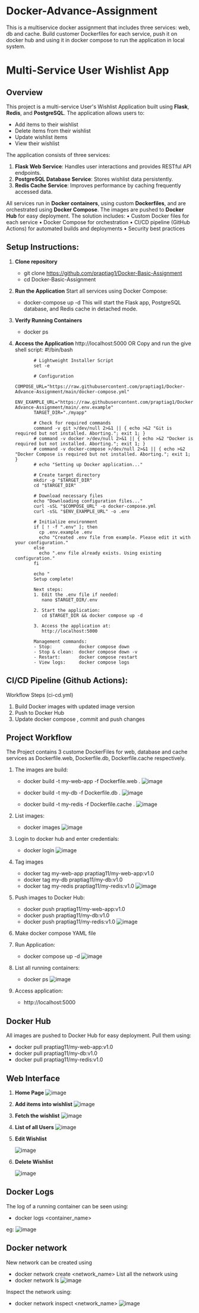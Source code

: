 # Docker-Advance-Assignment
This is a multiservice docker assignment that includes three services: web, db and cache. Build customer Dockerfiles for each service, push it on docker hub and using it in docker compose to run the application in local system.

# Multi-Service User Wishlist App

## Overview

This project is a multi-service User's Wishlist Application built using **Flask**, **Redis**, and **PostgreSQL**. The application allows users to:
 * Add items to their wishlist
 * Delete items from their wishlist
 * Update wishlist items
 * View their wishlist

The application consists of three services:

1. **Flask Web Service**: Handles user interactions and provides RESTful API endpoints.
2. **PostgreSQL Database Service**: Stores wishlist data persistently.
3. **Redis Cache Service**: Improves performance by caching frequently accessed data.

All services run in **Docker containers**, using custom **Dockerfiles**, and are orchestrated using **Docker Compose**. The images are pushed to **Docker Hub** for easy deployment.
The solution includes:
•	Custom Docker files for each service
•	Docker Compose for orchestration
•	CI/CD pipeline (GitHub Actions) for automated builds and deployments
•	Security best practices

## Setup Instructions:
1. **Clone repository**
   - git clone https://github.com/praptiag1/Docker-Basic-Assignment
   - cd Docker-Basic-Assignment
2. **Run the Application**
Start all services using Docker Compose:
    - docker-compose up -d
This will start the Flask app, PostgreSQL database, and Redis cache in detached mode.
3. **Verify Running Containers**
    - docker ps
4. **Access the Application**
     http://localhost:5000
   OR
Copy and run the give shell script:
              #!/bin/bash
              
              # Lightweight Installer Script
              set -e
              
              # Configuration
              COMPOSE_URL="https://raw.githubusercontent.com/praptiag1/Docker-Advance-Assignment/main/docker-compose.yml"
              ENV_EXAMPLE_URL="https://raw.githubusercontent.com/praptiag1/Docker-Advance-Assignment/main/.env.example"
              TARGET_DIR="./myapp"
              
              # Check for required commands
              command -v git >/dev/null 2>&1 || { echo >&2 "Git is required but not installed. Aborting."; exit 1; }
              # command -v docker >/dev/null 2>&1 || { echo >&2 "Docker is required but not installed. Aborting."; exit 1; }
              # command -v docker-compose >/dev/null 2>&1 || { echo >&2 "Docker Compose is required but not installed. Aborting."; exit 1; }
              # echo "Setting up Docker application..."
              
              # Create target directory
              mkdir -p "$TARGET_DIR"
              cd "$TARGET_DIR"
              
              # Download necessary files
              echo "Downloading configuration files..."
              curl -sSL "$COMPOSE_URL" -o docker-compose.yml
              curl -sSL "$ENV_EXAMPLE_URL" -o .env
              
              # Initialize environment
              if [ ! -f ".env" ]; then
                cp .env.example .env
                echo "Created .env file from example. Please edit it with your configuration."
              else
                echo ".env file already exists. Using existing configuration."
              fi
              
              echo "
              Setup complete!
              
              Next steps:
              1. Edit the .env file if needed: 
                 nano $TARGET_DIR/.env
              
              2. Start the application:
                 cd $TARGET_DIR && docker compose up -d
              
              3. Access the application at:  
                 http://localhost:5000
              
              Management commands:
              - Stop:          docker compose down
              - Stop & clean:  docker compose down -v
              - Restart:       docker compose restart
              - View logs:     docker compose logs
## CI/CD Pipeline (Github Actions):
  Workflow Steps (ci-cd.yml)
  1.	Build Docker images with updated image version
  2.	Push to Docker Hub
  3.	Update docker compose , commit and push changes


## Project Workflow
The Project contains 3 custome DockerFiles for web, database and cache services as Dockerfile.web, Dockerfile.db, Dockerfile.cache respectively.
1. The images are build:
    - docker build -t my-web-app -f Dockerfile.web .
      ![image](https://github.com/user-attachments/assets/71006542-48db-4cef-b2ab-0733c9e1c5f4)

    - docker build -t my-db -f Dockerfile.db .
      ![image](https://github.com/user-attachments/assets/b402eee5-ca25-4177-805b-8df67b1546a4)

    - docker build -t my-redis -f Dockerfile.cache .
      ![image](https://github.com/user-attachments/assets/d85c8671-b826-417c-babc-fc0ed3ab1788)

2. List images:
   - docker images
     ![image](https://github.com/user-attachments/assets/cd93dcde-e7b8-4004-9e5a-699d143c770a)
3. Login to docker hub and enter credentials:
   - docker login
     ![image](https://github.com/user-attachments/assets/fbab0bd5-87fc-477f-be22-4229b80e1e80)

4. Tag images
    - docker tag my-web-app praptiag11/my-web-app:v1.0
    - docker tag my-db praptiag11/my-db:v1.0
    - docker tag my-redis praptiag11/my-redis:v1.0
      ![image](https://github.com/user-attachments/assets/61d66122-89af-4eb4-aa05-8d07bca519d9)
5. Push images to Docker Hub:
    - docker push praptiag11/my-web-app:v1.0
    - docker push praptiag11/my-db:v1.0
    - docker push praptiag11/my-redis:v1.0
      ![image](https://github.com/user-attachments/assets/e430dc7b-56e8-4e41-bb24-8d4f96a70f91)
6. Make docker compose YAML file
7. Run Application:
    - docker compose up -d
      ![image](https://github.com/user-attachments/assets/665729e6-1cb5-454a-a492-e1163c00cade)

8. List all running containers:
    - docker ps
      ![image](https://github.com/user-attachments/assets/0d482abe-d15c-4d5c-8c1c-f2900dfe18d7)

9. Access application:
     - http://localhost:5000

## Docker Hub
All images are pushed to Docker Hub for easy deployment. Pull them using:
  - docker pull praptiag11/my-web-app:v1.0
  - docker pull praptiag11/my-db:v1.0
  - docker pull praptiag11/my-redis:v1.0
## Web Interface
1. **Home Page**
   ![image](https://github.com/user-attachments/assets/2492d772-0479-4dca-a78c-3990223d0d36)
   
2. **Add items into wishlist**
   ![image](https://github.com/user-attachments/assets/8cda3220-c14b-4bec-9c42-61aade927080)
   
3. **Fetch the wishlist**
   ![image](https://github.com/user-attachments/assets/383431ed-351b-4213-b81d-f8cfdd67db2d)

4. **List of all Users**
   ![image](https://github.com/user-attachments/assets/860d9de2-3512-424e-b04b-d7c622b1ae21)

5. **Edit Wishlist**

   ![image](https://github.com/user-attachments/assets/fc3955c7-aa5d-46c4-969e-51bb333c77d7)

6. **Delete Wishlist**

   ![image](https://github.com/user-attachments/assets/807ca1e9-1331-4c06-acca-fb97152953f4)

## Docker Logs
The log of a running container can be seen using:
- docker logs <container_name>

eg: ![image](https://github.com/user-attachments/assets/fb00fc76-452b-4e5c-aacb-31beeff22b8c)


## Docker network
New network can be created using 
- docker network create <network_name>
List all the network using
- docker network ls
   ![image](https://github.com/user-attachments/assets/fea01047-b77e-4cb3-bac7-553fad78e467)

Inspect the network using:
- docker network inspect <network_name>
![image](https://github.com/user-attachments/assets/cd379c65-eec0-415e-aed7-5cc5fc5a7c98)
